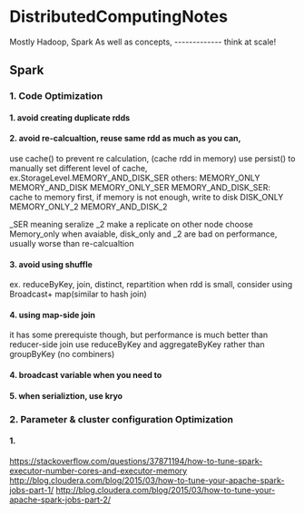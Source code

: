 # DistributedComputingNotes
Mostly Hadoop, Spark
As well as concepts, ------------- think at scale!

Spark
---------------------
### 1. Code Optimization

#### 1. avoid creating duplicate rdds


#### 2. avoid re-calcualtion, reuse same rdd as much as you can, 
use cache() to prevent re calculation, (cache rdd in memory)
use persist() to manually set different level of cache, 
ex.StorageLevel.MEMORY_AND_DISK_SER
others:
MEMORY_ONLY
MEMORY_AND_DISK
MEMORY_ONLY_SER
MEMORY_AND_DISK_SER: cache to memory first, if memory is not enough, write to disk
DISK_ONLY
MEMORY_ONLY_2
MEMORY_AND_DISK_2

_SER meaning seralize
_2 make a replicate on other node
choose Memory_only when avaiable, 
disk_only and _2 are bad on performance, usually worse than re-calcualtion

#### 3. avoid using shuffle
ex. reduceByKey, join, distinct, repartition
when rdd is small, consider using Broadcast+ map(similar to hash join)

#### 4. using map-side join
it has some prerequiste though, but performance is much better than reducer-side join
use reduceByKey and aggregateByKey rather than groupByKey (no combiners)

#### 4. broadcast variable when you need to

#### 5. when serializtion, use kryo

### 2. Parameter & cluster configuration Optimization
#### 1.
https://stackoverflow.com/questions/37871194/how-to-tune-spark-executor-number-cores-and-executor-memory
http://blog.cloudera.com/blog/2015/03/how-to-tune-your-apache-spark-jobs-part-1/
http://blog.cloudera.com/blog/2015/03/how-to-tune-your-apache-spark-jobs-part-2/
